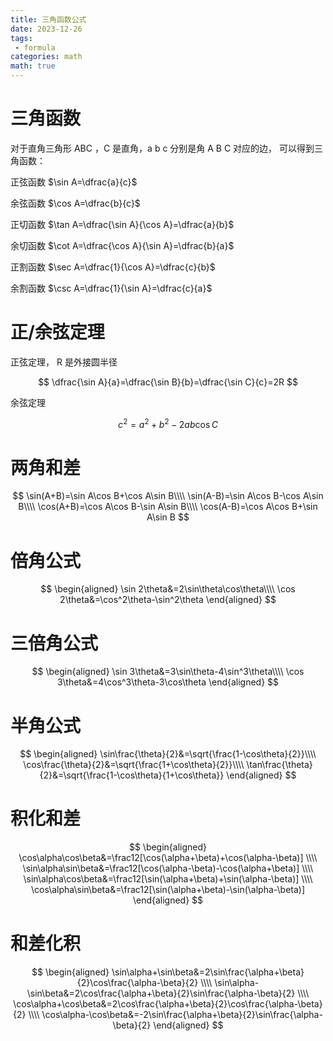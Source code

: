 ```yaml
---
title: 三角函数公式
date: 2023-12-26
tags:
 - formula
categories: math
math: true
---
```


# 三角函数

对于直角三角形 ABC ，C 是直角，a b c 分别是角 A B C 对应的边，
可以得到三角函数：

正弦函数 $\sin A=\dfrac{a}{c}$

余弦函数 $\cos A=\dfrac{b}{c}$

正切函数
$\tan A=\dfrac{\sin A}{\cos A}=\dfrac{a}{b}$

余切函数
$\cot A=\dfrac{\cos A}{\sin A}=\dfrac{b}{a}$

正割函数
$\sec A=\dfrac{1}{\cos A}=\dfrac{c}{b}$

余割函数
$\csc A=\dfrac{1}{\sin A}=\dfrac{c}{a}$

# 正/余弦定理

正弦定理， R 是外接圆半径

$$
\dfrac{\sin A}{a}=\dfrac{\sin B}{b}=\dfrac{\sin C}{c}=2R
$$

余弦定理

$$
c^2=a^2+b^2-2ab\cos C
$$

# 两角和差

<!-- 解决 MathJax 不能换行问题：将双反斜杠换成四反斜杠。
参考：https://blog.csdn.net/xm_ovo/article/details/107536132
-->

$$
\sin(A+B)=\sin A\cos B+\cos A\sin B\\\\
\sin(A-B)=\sin A\cos B-\cos A\sin B\\\\
\cos(A+B)=\cos A\cos B-\sin A\sin B\\\\
\cos(A-B)=\cos A\cos B+\sin A\sin B
$$

# 倍角公式

$$
\begin{aligned}
\sin 2\theta&=2\sin\theta\cos\theta\\\\
\cos 2\theta&=\cos^2\theta-\sin^2\theta
\end{aligned}
$$

# 三倍角公式

$$
\begin{aligned}
\sin 3\theta&=3\sin\theta-4\sin^3\theta\\\\
\cos 3\theta&=4\cos^3\theta-3\cos\theta
\end{aligned}
$$

# 半角公式

$$
\begin{aligned}
\sin\frac{\theta}{2}&=\sqrt{\frac{1-\cos\theta}{2}}\\\\
\cos\frac{\theta}{2}&=\sqrt{\frac{1+\cos\theta}{2}}\\\\
\tan\frac{\theta}{2}&=\sqrt{\frac{1-\cos\theta}{1+\cos\theta}}
\end{aligned}
$$

# 积化和差

$$
\begin{aligned}
\cos\alpha\cos\beta&=\frac12[\cos(\alpha+\beta)+\cos(\alpha-\beta)]
\\\\
\sin\alpha\sin\beta&=\frac12[\cos(\alpha-\beta)-\cos(\alpha+\beta)]
\\\\
\sin\alpha\cos\beta&=\frac12[\sin(\alpha+\beta)+\sin(\alpha-\beta)]
\\\\
\cos\alpha\sin\beta&=\frac12[\sin(\alpha+\beta)-\sin(\alpha-\beta)]
\end{aligned}
$$

# 和差化积

$$
\begin{aligned}
\sin\alpha+\sin\beta&=2\sin\frac{\alpha+\beta}{2}\cos\frac{\alpha-\beta}{2}
\\\\
\sin\alpha-\sin\beta&=2\cos\frac{\alpha+\beta}{2}\sin\frac{\alpha-\beta}{2}
\\\\
\cos\alpha+\cos\beta&=2\cos\frac{\alpha+\beta}{2}\cos\frac{\alpha-\beta}{2}
\\\\
\cos\alpha-\cos\beta&=-2\sin\frac{\alpha+\beta}{2}\sin\frac{\alpha-\beta}{2}
\end{aligned}
$$
